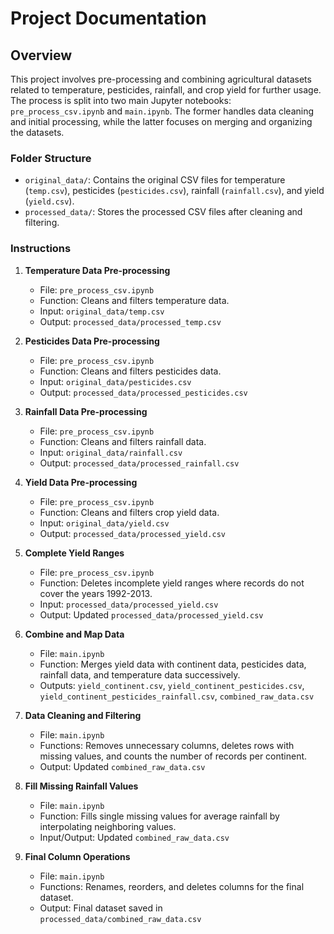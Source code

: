 # Project Documentation

## Overview

This project involves pre-processing and combining agricultural datasets related to temperature, pesticides, rainfall, and crop yield for further usage. The process is split into two main Jupyter notebooks: `pre_process_csv.ipynb` and `main.ipynb`. The former handles data cleaning and initial processing, while the latter focuses on merging and organizing the datasets.

<!-- 
to change the continent grouping by climate zones


 -->

### Folder Structure

- `original_data/`: Contains the original CSV files for temperature (`temp.csv`), pesticides (`pesticides.csv`), rainfall (`rainfall.csv`), and yield (`yield.csv`).
- `processed_data/`: Stores the processed CSV files after cleaning and filtering.

### Instructions

1. **Temperature Data Pre-processing**
   - File: `pre_process_csv.ipynb`
   - Function: Cleans and filters temperature data.
   - Input: `original_data/temp.csv`
   - Output: `processed_data/processed_temp.csv`

2. **Pesticides Data Pre-processing**
   - File: `pre_process_csv.ipynb`
   - Function: Cleans and filters pesticides data.
   - Input: `original_data/pesticides.csv`
   - Output: `processed_data/processed_pesticides.csv`

3. **Rainfall Data Pre-processing**
   - File: `pre_process_csv.ipynb`
   - Function: Cleans and filters rainfall data.
   - Input: `original_data/rainfall.csv`
   - Output: `processed_data/processed_rainfall.csv`

4. **Yield Data Pre-processing**
   - File: `pre_process_csv.ipynb`
   - Function: Cleans and filters crop yield data.
   - Input: `original_data/yield.csv`
   - Output: `processed_data/processed_yield.csv`

5. **Complete Yield Ranges**
   - File: `pre_process_csv.ipynb`
   - Function: Deletes incomplete yield ranges where records do not cover the years 1992-2013.
   - Input: `processed_data/processed_yield.csv`
   - Output: Updated `processed_data/processed_yield.csv`

6. **Combine and Map Data**
   - File: `main.ipynb`
   - Function: Merges yield data with continent data, pesticides data, rainfall data, and temperature data successively.
   - Outputs: `yield_continent.csv`, `yield_continent_pesticides.csv`, `yield_continent_pesticides_rainfall.csv`, `combined_raw_data.csv`

7. **Data Cleaning and Filtering**
   - File: `main.ipynb`
   - Functions: Removes unnecessary columns, deletes rows with missing values, and counts the number of records per continent.
   - Output: Updated `combined_raw_data.csv`

8. **Fill Missing Rainfall Values**
   - File: `main.ipynb`
   - Function: Fills single missing values for average rainfall by interpolating neighboring values.
   - Input/Output: Updated `combined_raw_data.csv`

9. **Final Column Operations**
   - File: `main.ipynb`
   - Functions: Renames, reorders, and deletes columns for the final dataset.
   - Output: Final dataset saved in `processed_data/combined_raw_data.csv`
